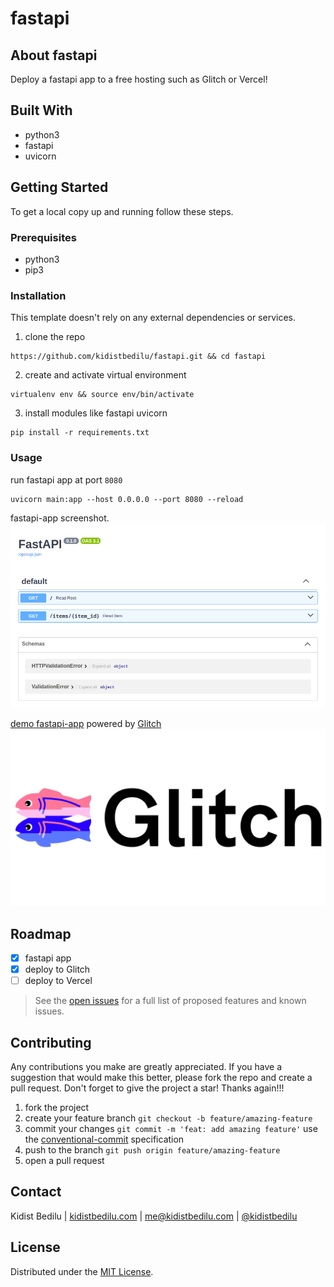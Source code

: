 # fastapi

## About fastapi

Deploy a fastapi app to a free hosting such as Glitch or Vercel!

## Built With

+ python3
+ fastapi
+ uvicorn

## Getting Started

To get a local copy up and running follow these steps.

### Prerequisites

+ python3
+ pip3

### Installation

This template doesn't rely on any external dependencies or services.
1. clone the repo
```shell
https://github.com/kidistbedilu/fastapi.git && cd fastapi
```
2. create and activate virtual environment
```shell
virtualenv env && source env/bin/activate
```
3. install modules like fastapi uvicorn
```shell
pip install -r requirements.txt 
```

### Usage

run fastapi app at port `8080`
```shell
uvicorn main:app --host 0.0.0.0 --port 8080 --reload
```

fastapi-app screenshot.
![fastapi-screenshot](assets/fastapi-app.png)

[demo fastapi-app](https://deadpan-melted-hardboard.glitch.me/docs) powered by [Glitch](https://glitch.com/) ![Glitch logo](assets/glitch.png) 

## Roadmap

- [x] fastapi app
- [x] deploy to Glitch
- [ ] deploy to Vercel

> See the [open issues](https://github.com/kidistbedilu/fastapi/issues) for a full list of proposed features and known issues.

## Contributing

Any contributions you make are greatly appreciated. If you have a suggestion that would make this better, please fork the repo and create a pull request. Don't forget to give the project a star! Thanks again!!!

1. fork the project
2. create your feature branch `git checkout -b feature/amazing-feature`
3. commit your changes `git commit -m 'feat: add amazing feature'` use the [conventional-commit](https://www.conventionalcommits.org/en/v1.0.0/) specification
4. push to the branch `git push origin feature/amazing-feature`
5. open a pull request

## Contact

Kidist Bedilu | [kidistbedilu.com](kidistbedilu.com) | [me@kidistbedilu.com](me@kidistbedilu.com) | [@kidistbedilu](@kidistbedilu)

## License

Distributed under the [MIT License](https://opensource.org/license/mit/).
